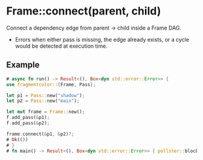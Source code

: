 # Frame::connect(parent, child)

Connect a dependency edge from parent -> child inside a Frame DAG.

- Errors when either pass is missing, the edge already exists, or a cycle would be detected at execution time.

## Example

```rust
# async fn run() -> Result<(), Box<dyn std::error::Error>> {
use fragmentcolor::{Frame, Pass};

let p1 = Pass::new("shadow");
let p2 = Pass::new("main");

let mut frame = Frame::new();
f.add_pass(&p1);
f.add_pass(&p2);

frame.connect(&p1, &p2)?;
# Ok(())
# }
# fn main() -> Result<(), Box<dyn std::error::Error>> { pollster::block_on(run()) }
```